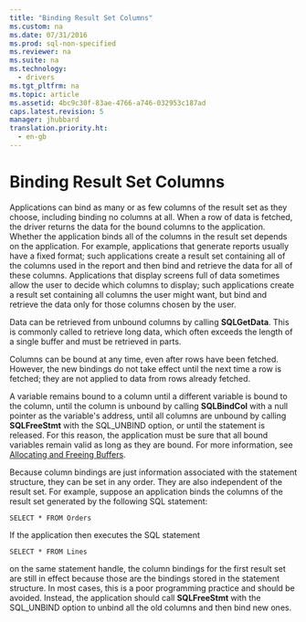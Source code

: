 ```yaml
---
title: "Binding Result Set Columns"
ms.custom: na
ms.date: 07/31/2016
ms.prod: sql-non-specified
ms.reviewer: na
ms.suite: na
ms.technology: 
  - drivers
ms.tgt_pltfrm: na
ms.topic: article
ms.assetid: 4bc9c30f-83ae-4766-a746-032953c187ad
caps.latest.revision: 5
manager: jhubbard
translation.priority.ht: 
  - en-gb
---
```

# Binding Result Set Columns
Applications can bind as many or as few columns of the result set as they choose, including binding no columns at all. When a row of data is fetched, the driver returns the data for the bound columns to the application. Whether the application binds all of the columns in the result set depends on the application. For example, applications that generate reports usually have a fixed format; such applications create a result set containing all of the columns used in the report and then bind and retrieve the data for all of these columns. Applications that display screens full of data sometimes allow the user to decide which columns to display; such applications create a result set containing all columns the user might want, but bind and retrieve the data only for those columns chosen by the user.  
  
 Data can be retrieved from unbound columns by calling **SQLGetData**. This is commonly called to retrieve long data, which often exceeds the length of a single buffer and must be retrieved in parts.  
  
 Columns can be bound at any time, even after rows have been fetched. However, the new bindings do not take effect until the next time a row is fetched; they are not applied to data from rows already fetched.  
  
 A variable remains bound to a column until a different variable is bound to the column, until the column is unbound by calling **SQLBindCol** with a null pointer as the variable's address, until all columns are unbound by calling **SQLFreeStmt** with the SQL_UNBIND option, or until the statement is released. For this reason, the application must be sure that all bound variables remain valid as long as they are bound. For more information, see [Allocating and Freeing Buffers](../content/Allocating-and-Freeing-Buffers.md).  
  
 Because column bindings are just information associated with the statement structure, they can be set in any order. They are also independent of the result set. For example, suppose an application binds the columns of the result set generated by the following SQL statement:  
  
```  
SELECT * FROM Orders  
```  
  
 If the application then executes the SQL statement  
  
```  
SELECT * FROM Lines  
```  
  
 on the same statement handle, the column bindings for the first result set are still in effect because those are the bindings stored in the statement structure. In most cases, this is a poor programming practice and should be avoided. Instead, the application should call **SQLFreeStmt** with the SQL_UNBIND option to unbind all the old columns and then bind new ones.